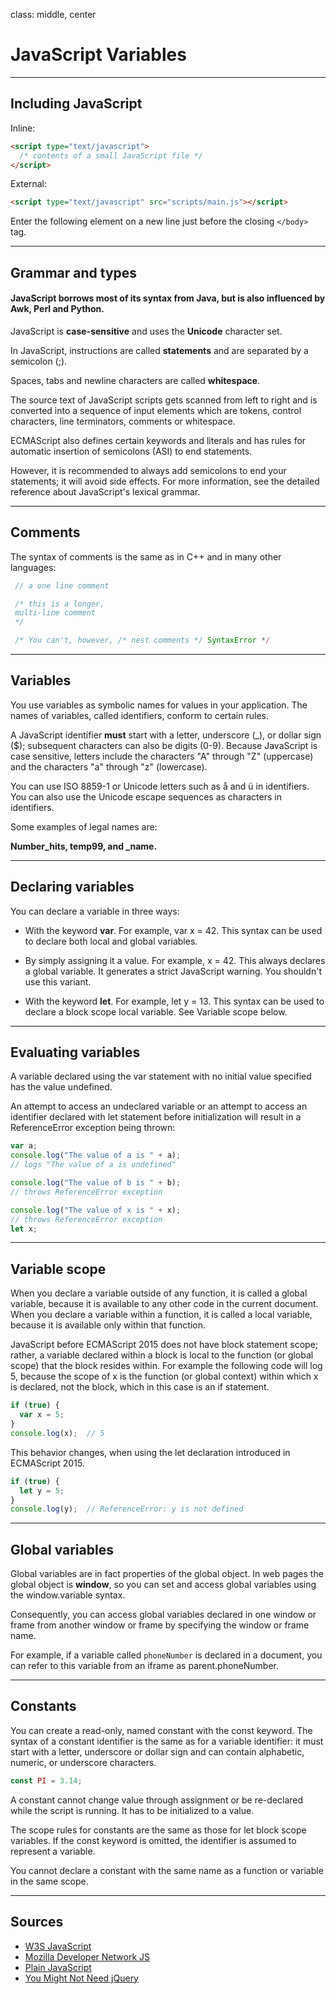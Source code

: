 class: middle, center

# JavaScript Variables

---

## Including JavaScript
      
Inline: 

```html
<script type="text/javascript">
  /* contents of a small JavaScript file */
</script>
```

External: 

```html
<script type="text/javascript" src="scripts/main.js"></script>
```
Enter the following element on a new line just before the closing `</body>` tag.

---

## Grammar and types 

#### JavaScript borrows most of its syntax from Java, but is also influenced by Awk, Perl and Python.

JavaScript is **case-sensitive** and uses the **Unicode** character set.

In JavaScript, instructions are called **statements** and are separated by a semicolon (;).

Spaces, tabs and newline characters are called **whitespace**. 

The source text of JavaScript scripts gets scanned from left to right and is converted into a sequence of input elements which are tokens, control characters, line terminators, comments or whitespace.

ECMAScript also defines certain keywords and literals and has rules for automatic insertion of semicolons (ASI) to end statements.

However, it is recommended to always add semicolons to end your statements; it will avoid side effects. For more information, see the detailed reference about JavaScript's lexical grammar.

---

## Comments
      
The syntax of comments is the same as in C++ and in many other languages:

```js
 // a one line comment

 /* this is a longer, 
 multi-line comment
 */

 /* You can't, however, /* nest comments */ SyntaxError */
```

---

## Variables
      
You use variables as symbolic names for values in your application. The names of variables, called identifiers, conform to certain rules.

A JavaScript identifier **must** start with a letter, underscore (_), or dollar sign ($); subsequent characters can also be digits (0-9). Because JavaScript is case sensitive, letters include the characters "A" through "Z" (uppercase) and the characters "a" through "z" (lowercase).

You can use ISO 8859-1 or Unicode letters such as å and ü in identifiers. You can also use the Unicode escape sequences as characters in identifiers.

Some examples of legal names are:

**Number_hits, temp99, and _name.**  

---

## Declaring variables
      
You can declare a variable in three ways:

- With the keyword **var**. For example, var x = 42. This syntax can be used to declare both local and global variables.

- By simply assigning it a value. For example, x = 42. This always declares a global variable. It generates a strict JavaScript warning. You shouldn't use this variant.

- With the keyword **let**. For example, let y = 13. This syntax can be used to declare a block scope local variable. See Variable scope below.

---

## Evaluating variables
      
A variable declared using the var statement with no initial value specified has the value undefined.

An attempt to access an undeclared variable or an attempt to access an identifier declared with let statement before initialization will result in a ReferenceError exception being thrown:

```js
var a;
console.log("The value of a is " + a); 
// logs "The value of a is undefined"

console.log("The value of b is " + b); 
// throws ReferenceError exception

console.log("The value of x is " + x); 
// throws ReferenceError exception
let x;
```

---

## Variable scope
      
When you declare a variable outside of any function, it is called a global variable, because it is available to any other code in the current document. When you declare a variable within a function, it is called a local variable, because it is available only within that function.

JavaScript before ECMAScript 2015 does not have block statement scope; rather, a variable declared within a block is local to the function (or global scope) that the block resides within. For example the following code will log 5, because the scope of x is the function (or global context) within which x is declared, not the block, which in this case is an if statement.

```js
if (true) {
  var x = 5;
}
console.log(x);  // 5
```

This behavior changes, when using the let declaration introduced in ECMAScript 2015.

```js
if (true) {
  let y = 5;
}
console.log(y);  // ReferenceError: y is not defined
```

---

## Global variables
      
Global variables are in fact properties of the global object. In web pages the global object is **window**, so you can set and access global variables using the window.variable syntax.

Consequently, you can access global variables declared in one window or frame from another window or frame by specifying the window or frame name. 

For example, if a variable called `phoneNumber` is declared in a document, you can refer to this variable from an iframe as parent.phoneNumber.

---

## Constants
      
You can create a read-only, named constant with the const keyword. The syntax of a constant identifier is the same as for a variable identifier: it must start with a letter, underscore or dollar sign and can contain alphabetic, numeric, or underscore characters.

```js
const PI = 3.14;
```

A constant cannot change value through assignment or be re-declared while the script is running. It has to be initialized to a value.

The scope rules for constants are the same as those for let block scope variables. If the const keyword is omitted, the identifier is assumed to represent a variable.

You cannot declare a constant with the same name as a function or variable in the same scope. 

---

## Sources

* [W3S JavaScript](http://www.w3schools.com/js/)
* [Mozilla Developer Network JS](https://developer.mozilla.org/en-US/docs/Web/JavaScript)
* [Plain JavaScript](https://plainjs.com)
* [You Might Not Need jQuery](http://youmightnotneedjquery.com)